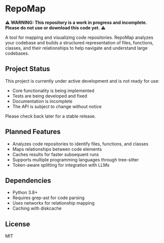# RepoMap

⚠️ **WARNING: This repository is a work in progress and incomplete. Please do not use or download this code yet.** ⚠️

A tool for mapping and visualizing code repositories. RepoMap analyzes your codebase and builds a structured representation of files, functions, classes, and their relationships to help navigate and understand large codebases.

## Project Status

This project is currently under active development and is not ready for use:

- Core functionality is being implemented
- Tests are being developed and fixed
- Documentation is incomplete
- The API is subject to change without notice

Please check back later for a stable release.

## Planned Features

- Analyzes code repositories to identify files, functions, and classes
- Maps relationships between code elements
- Caches results for faster subsequent runs
- Supports multiple programming languages through tree-sitter
- Token-aware splitting for integration with LLMs

## Dependencies

- Python 3.8+
- Requires grep-ast for code parsing
- Uses networkx for relationship mapping
- Caching with diskcache

## License

MIT